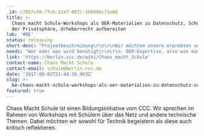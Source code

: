 ```yaml
---
_id: c7857c50-77cb-11e7-807c-1bb98bc71e68
title: >-
  Chaos macht Schule-Workshops als OER-Materialien zu Datenschutz, Schutz
  der Privatsphäre, Urheberrecht aufbereiten
lab: '#BE'
status: releasing
short-desc: "Projektbeschreibung\r\n\r\nWir möchten unsere erprobten und oft durchgeführten Workshops zu technischen Themen besser dokumentieren und als OER zur Verfügung stellen."
needs: "Wer oder was wird benötigt\r\n\r\n- OER-Expertise, also wie man gutes Material aufbaut, wo/wie man es am Ende veröffentlicht, wie man sicherstellt, dass es eingesetzt wird etc. \r\n- Expertise von Lehrenden, welche Anforderungen sie an OER-Material zu dem Thema haben und die bereit sind, den dokumentieren Workshop selber zu testen. \r\n- Menschen, die Zeit & Lust auf Dokumentation haben\r\n- Design/Layout am Ende\r\n- Menschen die sich im Bereich Urheberrecht im Bildungsbereich auskennen"
link: 'https://berlin.ccc.de/wiki/Chaos_macht_Schule'
contact-name: Chaos Macht Schule
contact-email: schule@berlin.ccc.de
date: '2017-08-02T21:44:36.963Z'
slug: >-
  be-chaos-macht-schule-workshops-als-oer-materialien-zu-datenschutz-schutz-der-privatsphare-urheberrecht-aufbereiten
featured: true
---
```

Chaos Macht Schule ist einen Bildungsinitiative vom CCC. Wir sprechen im Rahmen von Workshops mit Schülern über das Netz und andere technische Themen. Dabei möchten wir sowohl für Technik begeistern  als diese auch kritisch reflektieren.
